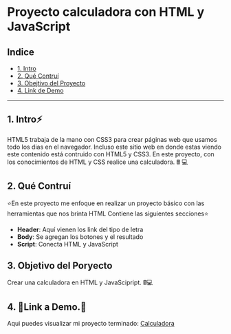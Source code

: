 

# Proyecto calculadora con HTML y JavaScript

## **Indice**

* [1. Intro](#)
* [2. Qué Contruí](#)
* [3. Obejtivo del Proyecto](#)
* [4. Link de Demo](#)


****

## 1. Intro⚡

HTML5 trabaja de la mano con CSS3 para crear páginas web que usamos todo los dias en el navegador. Incluso este sitio web en donde estas viendo este contenido está contruido con HTML5 y CSS3. En este proyecto, con los conocimientos de HTML y CSS realice una calculadora. 🖩 💻

## 2. Qué Contruí

⭐En este proyecto me enfoque en realizar un proyecto básico con las herramientas que nos brinta HTML Contiene las siguientes secciones⭐

* **Header**: Aquí vienen los link del tipo de letra
* **Body**: Se agregan los botones y el resultado
* **Script**: Conecta HTML y JavaScript

## 3. Objetivo del Poryecto 
Crear una calculadora en HTML y JavaScipript. 🖩💻

## 4. 📍Link a Demo.📍
Aqui puedes visualizar mi proyecto terminado: [Calculadora](https://calculadoraconhtml.netlify.app/)

